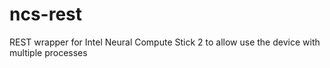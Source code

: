 # ncs-rest
REST wrapper for Intel Neural Compute Stick 2 to allow use the device with multiple processes
